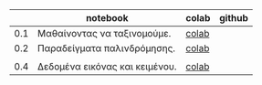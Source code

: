 |                         | notebook                       | colab                                                        | github |
| ----------------------- | ------------------------------ | ------------------------------------------------------------ | ------ |
| <span id=0.1>0.1</span> | Μαθαίνοντας να ταξινομούμε.    | [colab](https://colab.research.google.com/drive/14iHo-hb3XGvgZ3PJh9nu_9OQ25nVfFXp?usp=sharing) |        |
| <span id=0.1>0.2</span> | Παραδείγματα παλινδρόμησης.    | [colab](https://colab.research.google.com/drive/1oo0VsK72t4g-fzxeXX1lfslM5e1sXJvA?usp=sharing) |        |
|                         |                                |                                                              |        |
| <span id=0.4>0.4</span> | Δεδομένα εικόνας και κειμένου. | [colab](https://colab.research.google.com/drive/1yn2JnNuDnehTW-3xVukL5rf9DZnW3SQ1?usp=sharing) |        |

